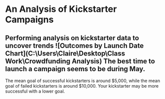 # An Analysis of Kickstarter Campaigns
Performing analysis on kickstarter data to uncover trends
![Outcomes by Launch Date Chart](C:\Users\Claire\Desktop\Class Work\Crowdfunding Analysis)
The best time to launch a campaign seems to be during May.
---
The mean goal of successful kickstarters is around $5,000, while the mean goal of failed kickstarters is around $10,000. Your kickstarter may be more successful with a lower goal. 
